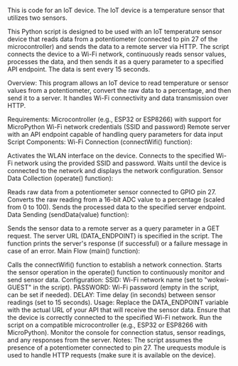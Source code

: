 This is code for an IoT device. The IoT device is a temperature sensor that utilizes two sensors.

This Python script is designed to be used with an IoT temperature sensor device that reads data from a potentiometer (connected to pin 27 of the microcontroller) and sends the data to a remote server via HTTP. The script connects the device to a Wi-Fi network, continuously reads sensor values, processes the data, and then sends it as a query parameter to a specified API endpoint. The data is sent every 15 seconds.

Overview:
This program allows an IoT device to read temperature or sensor values from a potentiometer, convert the raw data to a percentage, and then send it to a server. It handles Wi-Fi connectivity and data transmission over HTTP.

Requirements:
Microcontroller (e.g., ESP32 or ESP8266) with support for MicroPython
Wi-Fi network credentials (SSID and password)
Remote server with an API endpoint capable of handling query parameters for data input
Script Components:
Wi-Fi Connection (connectWifi() function):

Activates the WLAN interface on the device.
Connects to the specified Wi-Fi network using the provided SSID and password.
Waits until the device is connected to the network and displays the network configuration.
Sensor Data Collection (operate() function):

Reads raw data from a potentiometer sensor connected to GPIO pin 27.
Converts the raw reading from a 16-bit ADC value to a percentage (scaled from 0 to 100).
Sends the processed data to the specified server endpoint.
Data Sending (sendData(value) function):

Sends the sensor data to a remote server as a query parameter in a GET request.
The server URL (DATA_ENDPOINT) is specified in the script.
The function prints the server's response (if successful) or a failure message in case of an error.
Main Flow (main() function):

Calls the connectWifi() function to establish a network connection.
Starts the sensor operation in the operate() function to continuously monitor and send sensor data.
Configuration:
SSID: Wi-Fi network name (set to "wokwi-GUEST" in the script).
PASSWORD: Wi-Fi password (empty in the script, can be set if needed).
DELAY: Time delay (in seconds) between sensor readings (set to 15 seconds).
Usage:
Replace the DATA_ENDPOINT variable with the actual URL of your API that will receive the sensor data.
Ensure that the device is correctly connected to the specified Wi-Fi network.
Run the script on a compatible microcontroller (e.g., ESP32 or ESP8266 with MicroPython).
Monitor the console for connection status, sensor readings, and any responses from the server.
Notes:
The script assumes the presence of a potentiometer connected to pin 27.
The urequests module is used to handle HTTP requests (make sure it is available on the device).